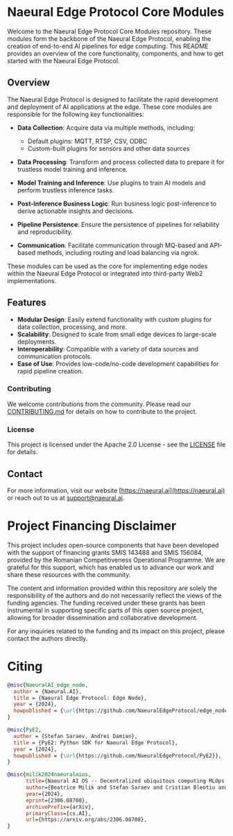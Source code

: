 
# Naeural Edge Protocol Core Modules

Welcome to the Naeural Edge Protocol Core Modules repository. These modules form the backbone of the Naeural Edge Protocol, enabling the creation of end-to-end AI pipelines for edge computing. This README provides an overview of the core functionality, components, and how to get started with the Naeural Edge Protocol.

## Overview

The Naeural Edge Protocol is designed to facilitate the rapid development and deployment of AI applications at the edge. These core modules are responsible for the following key functionalities:

- **Data Collection**: Acquire data via multiple methods, including:
  - Default plugins: MQTT, RTSP, CSV, ODBC
  - Custom-built plugins for sensors and other data sources

- **Data Processing**: Transform and process collected data to prepare it for trustless model training and inference.

- **Model Training and Inference**: Use plugins to train AI models and perform trustless inference tasks.

- **Post-Inference Business Logic**: Run business logic post-inference to derive actionable insights and decisions.

- **Pipeline Persistence**: Ensure the persistence of pipelines for reliability and reproducibility.

- **Communication**: Facilitate communication through MQ-based and API-based methods, including routing and load balancing via ngrok.

These modules can be used as the core for implementing edge nodes within the Naeural Edge Protocol or integrated into third-party Web2 implementations.

## Features

- **Modular Design**: Easily extend functionality with custom plugins for data collection, processing, and more.
- **Scalability**: Designed to scale from small edge devices to large-scale deployments.
- **Interoperability**: Compatible with a variety of data sources and communication protocols.
- **Ease of Use**: Provides low-code/no-code development capabilities for rapid pipeline creation.


### Contributing

We welcome contributions from the community. Please read our [CONTRIBUTING.md](CONTRIBUTING.md) for details on how to contribute to the project.

### License

This project is licensed under the Apache 2.0 License - see the [LICENSE](LICENSE) file for details.

## Contact

For more information, visit our website [https://naeural.ai](https://naeural.ai) or reach out to us at support@naeural.ai.


# Project Financing Disclaimer

This project includes open-source components that have been developed with the support of financing grants SMIS 143488 and SMIS 156084, provided by the Romanian Competitiveness Operational Programme. We are grateful for this support, which has enabled us to advance our work and share these resources with the community.

The content and information provided within this repository are solely the responsibility of the authors and do not necessarily reflect the views of the funding agencies. The funding received under these grants has been instrumental in supporting specific parts of this open source project, allowing for broader dissemination and collaborative development.

For any inquiries related to the funding and its impact on this project, please contact the authors directly.

# Citing

```bibtex
@misc{NaeuralAI_edge_node,
  author = {Naeural.AI},
  title = {Naeural Edge Protocol: Edge Node},
  year = {2024},
  howpublished = {\url{https://github.com/NaeuralEdgeProtocol/edge_node}},
}
```

```bibtex
@misc{PyE2,
  author = {Stefan Saraev, Andrei Damian},
  title = {PyE2: Python SDK for Naeural Edge Protocol},
  year = {2024},
  howpublished = {\url{https://github.com/NaeuralEdgeProtocol/PyE2}},
}
```

```bibtex
@misc{milik2024naeuralaios,
      title={Naeural AI OS -- Decentralized ubiquitous computing MLOps execution engine}, 
      author={Beatrice Milik and Stefan Saraev and Cristian Bleotiu and Radu Lupaescu and Bogdan Hobeanu and Andrei Ionut Damian},
      year={2024},
      eprint={2306.08708},
      archivePrefix={arXiv},
      primaryClass={cs.AI},
      url={https://arxiv.org/abs/2306.08708}, 
}
```
